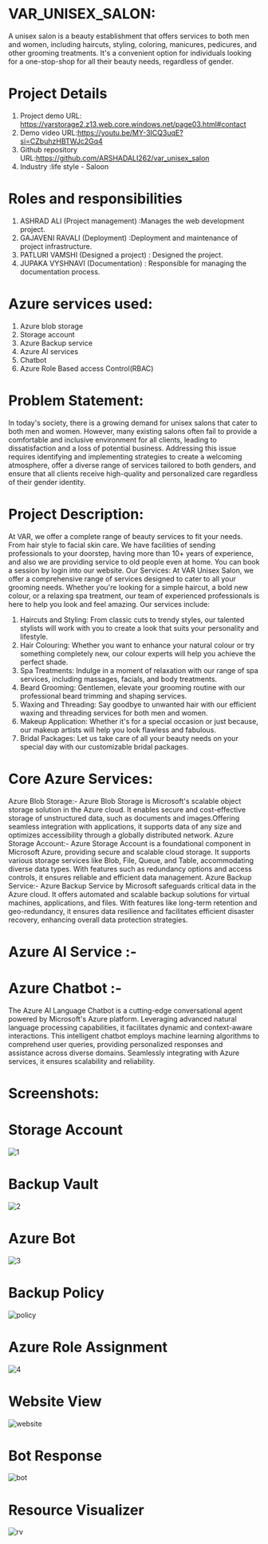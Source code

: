 # VAR_UNISEX_SALON:
A unisex salon is a beauty establishment that offers services to both men and women, including haircuts, styling, coloring, manicures, pedicures, and other  grooming treatments. It's a convenient option for individuals looking for a one-stop-shop for all their beauty needs, regardless of gender.
# Project Details
  1. Project demo URL: https://varstorage2.z13.web.core.windows.net/page03.html#contact 
  2. Demo video URL:https://youtu.be/MY-3ICQ3uqE?si=CZbuhzHBTWJc2Gq4
  3. Github repository URL:https://github.com/ARSHADALI262/var_unisex_salon
  4. Industry :life style - Saloon
# Roles and responsibilities
1. ASHRAD ALI (Project management) :Manages the web development project.
2. GAJAVENI RAVALI (Deployment) :Deployment and maintenance of project infrastructure.
3. PATLURI VAMSHI  (Designed a project) : Designed the project.
4. JUPAKA VYSHNAVI (Documentation) : Responsible for managing the documentation process.
# Azure services used:
1. Azure blob storage
2. Storage account
3. Azure Backup service
4. Azure AI services
5. Chatbot
6. Azure Role Based access Control(RBAC)
# Problem Statement:
 In today's society, there is a growing demand for unisex salons that cater to both men and women. However, many existing salons often fail to provide a comfortable and inclusive environment for all clients, 
 leading to dissatisfaction and a loss of potential business. Addressing this issue requires identifying and implementing strategies to create a welcoming atmosphere, offer a diverse range of services tailored to 
 both genders, and ensure that all clients receive high-quality and personalized care regardless of their gender identity.
# Project Description:
At VAR, we offer a complete range of beauty services to fit your needs. From hair style to facial skin care. We have facilities of  sending professionals to your  doorstep, having more than 10+ years of experience, and also we are providing service to old people even at home. You can book a session by login into our website.
Our Services: At VAR Unisex Salon, we offer a comprehensive range of services designed to cater to all your grooming needs. Whether you're looking for a simple haircut, a bold new colour, or a relaxing spa treatment, our team of experienced professionals is here to help you look and feel amazing.
Our services include:
1. Haircuts and Styling: From classic cuts to trendy styles, our talented stylists will work with you to create a look that suits your personality and lifestyle.
2. Hair Colouring: Whether you want to enhance your natural colour or try something completely new, our colour experts will help you achieve the perfect shade.
3. Spa Treatments: Indulge in a moment of relaxation with our range of spa services, including massages, facials, and body treatments.
4. Beard Grooming: Gentlemen, elevate your grooming routine with our professional beard trimming and shaping services.
5. Waxing and Threading: Say goodbye to unwanted hair with our efficient waxing and threading services for both men and women.
6. Makeup Application: Whether it's for a special occasion or just because, our makeup artists will help you look flawless and fabulous.
7. Bridal Packages: Let us take care of all your beauty needs on your special day with our customizable bridal packages.
# Core Azure Services:
Azure Blob Storage:- Azure Blob Storage is Microsoft's scalable object storage solution in the Azure cloud. It enables secure and cost-effective storage of unstructured data, such as documents and images.Offering seamless integration with applications, it supports data of any size and optimizes accessibility through a globally distributed network. Azure Storage Account:- Azure Storage Account is a foundational component in Microsoft Azure, providing secure and scalable cloud storage. It supports various storage services like Blob, File, Queue, and Table, accommodating diverse data types. With features such as redundancy options and access controls, it ensures reliable and efficient data management.              Azure Backup Service:- Azure Backup Service by Microsoft safeguards critical data in the Azure cloud. It offers automated and scalable backup solutions for virtual machines, applications, and files. With features like long-term retention and geo-redundancy, it ensures data resilience and facilitates efficient disaster recovery, enhancing overall data protection strategies.
# Azure AI Service :-
# Azure Chatbot :- 
The Azure AI Language Chatbot is a cutting-edge conversational agent powered by Microsoft's Azure platform. Leveraging advanced natural language processing capabilities, it facilitates dynamic and context-aware interactions. This intelligent chatbot employs machine learning algorithms to comprehend user queries, providing personalized responses and assistance across diverse domains. Seamlessly integrating with Azure services, it ensures scalability and reliability.
# Screenshots:
# Storage Account
![1](https://github.com/ARSHADALI262/var_unisex_salon/assets/161709124/6b9309c6-19bc-4b82-9c40-e9745ae8ffc4)
# Backup Vault
![2](https://github.com/ARSHADALI262/var_unisex_salon/assets/161709124/210a525f-c27e-4cbd-8e09-695638c53705)
# Azure Bot
![3](https://github.com/ARSHADALI262/var_unisex_salon/assets/161709124/6dc264fc-a59d-4770-8825-d47748ff7b56)
# Backup Policy 
![policy](https://github.com/ARSHADALI262/var_unisex_salon/assets/161709124/d16ecc11-c43b-46c9-85ba-4ac6d685d664)
# Azure Role Assignment
![4](https://github.com/ARSHADALI262/var_unisex_salon/assets/161709124/e2accda5-f089-423d-b609-cbea19978e96)
# Website View
![website](https://github.com/ARSHADALI262/var_unisex_salon/assets/161709124/31ca693b-445f-411f-906a-9a49fc7e26e3)
# Bot Response
![bot](https://github.com/ARSHADALI262/var_unisex_salon/assets/161709124/44b1b43a-eaf6-42bc-80a4-3b87f43cdf21)
# Resource Visualizer
![rv](https://github.com/ARSHADALI262/var_unisex_salon/assets/161709124/45721aba-0fe2-436e-ae2b-8a6dec0e7ec2)





